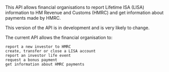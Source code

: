 

This API allows financial organisations to report Lifetime ISA (LISA) information to HM Revenue and Customs (HMRC) and get information about payments made by HMRC.

This version of the API is in development and is very likely to change.

The current API allows the financial organisation to:

    report a new investor to HMRC
    create, transfer or close a LISA account
    report an investor life event
    request a bonus payment
    get information about HMRC payments

